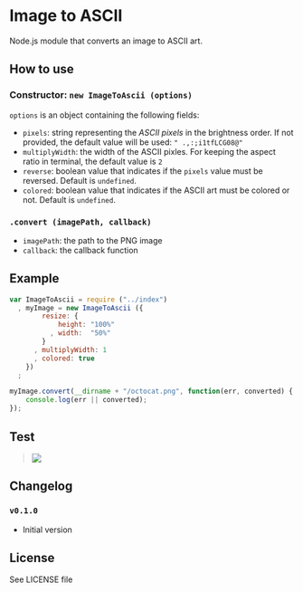 Image to ASCII
==============

Node.js module that converts an image to ASCII art.

## How to use

### Constructor: `new ImageToAscii (options)`
`options` is an object containing the following fields:
 - `pixels`: string representing the *ASCII pixels* in the brightness order. If not provided, the default value will be used: `" .,:;i1tfLCG08@"`
 - `multiplyWidth`: the width of the ASCII pixles. For keeping the aspect ratio in terminal, the default value is `2`
 - `reverse`: boolean value that indicates if the `pixels` value must be reversed. Default is `undefined`.
 - `colored`: boolean value that indicates if the ASCII art must be colored or not. Default is `undefined`.

### `.convert (imagePath, callback)`
 - `imagePath`: the path to the PNG image
 - `callback`: the callback function

## Example

```js
var ImageToAscii = require ("../index")
  , myImage = new ImageToAscii ({
        resize: {
            height: "100%"
          , width:  "50%"
        }
      , multiplyWidth: 1
      , colored: true
    })
  ;

myImage.convert(__dirname + "/octocat.png", function(err, converted) {
    console.log(err || converted);
});
```

## Test

> [![](http://i.imgur.com/piG4iMu.png)](https://asciinema.org/a/8881)


## Changelog

### `v0.1.0`
 - Initial version

## License
See LICENSE file
